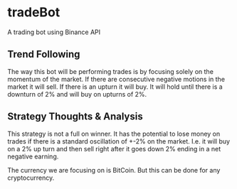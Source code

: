 # tradeBot
A trading bot using Binance API

## Trend Following
The way this bot will be performing trades is by focusing solely on the momentum of the market. If there are consecutive negative motions in the market it will sell. If there is an upturn it will buy. It will hold until there is a downturn of 2% and will buy on upturns of 2%. 

## Strategy Thoughts & Analysis
This strategy is not a full on winner. It has the potential to lose money on trades if there is a standard oscillation of +-2% on the market. I.e. it will buy on a 2% up turn and then sell right after it goes down 2% ending in a net negative earning.

The currency we are focusing on is BitCoin. But this can be done for any cryptocurrency.